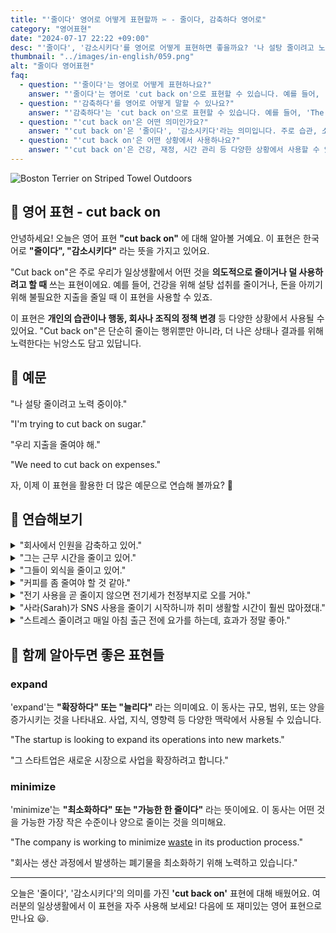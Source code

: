```yaml
---
title: "'줄이다' 영어로 어떻게 표현할까 ✂️ - 줄이다, 감축하다 영어로"
category: "영어표현"
date: "2024-07-17 22:22 +09:00"
desc: "'줄이다', '감소시키다'를 영어로 어떻게 표현하면 좋을까요? '나 설탕 줄이려고 노력 중이야', '우리 지출을 줄여야 해' 등을 영어로 표현하는 법을 배워봅시다. 다양한 예문을 통해서 연습하고 본인의 표현으로 만들어 보세요."
thumbnail: "../images/in-english/059.png"
alt: "줄이다 영어표현"
faq:
  - question: "'줄이다'는 영어로 어떻게 표현하나요?"
    answer: "'줄이다'는 영어로 'cut back on'으로 표현할 수 있습니다. 예를 들어, 'I'm trying to cut back on sugar'는 '나는 설탕을 줄이려고 노력 중이야'라는 의미입니다."
  - question: "'감축하다'를 영어로 어떻게 말할 수 있나요?"
    answer: "'감축하다'는 'cut back on'으로 표현할 수 있습니다. 예를 들어, 'The company's cutting back on staff.'는 '회사에서 인원을 감축하고 있어'라는 뜻입니다."
  - question: "'cut back on'은 어떤 의미인가요?"
    answer: "'cut back on'은 '줄이다', '감소시키다'라는 의미입니다. 주로 습관, 소비, 또는 사용량을 의도적으로 줄일 때 사용합니다. 'I'm trying to cut back on sugar'는 '나는 설탕을 줄이려고 노력 중이야'라는 의미입니다."
  - question: "'cut back on'은 어떤 상황에서 사용하나요?"
    answer: "'cut back on'은 건강, 재정, 시간 관리 등 다양한 상황에서 사용할 수 있습니다. 예를 들어, 'I'm cutting back on coffee'(커피를 줄이고 있어), 'We're cutting back on our expenses'(우리는 지출을 줄이고 있어), 'He's cutting back on his work hours'(그는 근무 시간을 줄이고 있어) 등으로 사용할 수 있습니다."
---
```


![Boston Terrier on Striped Towel Outdoors](../images/in-english/059-1.avif)

## 🌟 영어 표현 - cut back on

안녕하세요! 오늘은 영어 표현 **"cut back on"** 에 대해 알아볼 거예요. 이 표현은 한국어로 **"줄이다", "감소시키다"** 라는 뜻을 가지고 있어요.

"Cut back on"은 주로 우리가 일상생활에서 어떤 것을 **의도적으로 줄이거나 덜 사용하려고 할 때** 쓰는 표현이에요. 예를 들어, 건강을 위해 설탕 섭취를 줄이거나, 돈을 아끼기 위해 불필요한 지출을 줄일 때 이 표현을 사용할 수 있죠.

이 표현은 **개인의 습관이나 행동, 회사나 조직의 정책 변경** 등 다양한 상황에서 사용될 수 있어요. "Cut back on"은 단순히 줄이는 행위뿐만 아니라, 더 나은 상태나 결과를 위해 노력한다는 뉘앙스도 담고 있답니다.

<script async src="https://pagead2.googlesyndication.com/pagead/js/adsbygoogle.js?client=ca-pub-1465612013356152"
     crossorigin="anonymous"></script>
<!-- engple-horizontal-ad -->

<ins class="adsbygoogle"
     style="display:block"
     data-ad-client="ca-pub-1465612013356152"
     data-ad-slot="2106896038"
     data-ad-format="auto"
     data-full-width-responsive="true"></ins>

<script>
     (adsbygoogle = window.adsbygoogle || []).push({});
</script>

## 📖 예문

"나 설탕 줄이려고 노력 중이야."

"I'm trying to cut back on sugar."

"우리 지출을 줄여야 해."

"We need to cut back on expenses."

자, 이제 이 표현을 활용한 더 많은 예문으로 연습해 볼까요? 🚀

## 💬 연습해보기

<details>
<summary>"회사에서 인원을 감축하고 있어."</summary>
<span>"The company's cutting back on staff."</span>
</details>

<details>
<summary>"그는 근무 시간을 줄이고 있어."</summary>
<span>"He's cutting back on his hours at work."</span>
</details>

<details>
<summary>"그들이 외식을 줄이고 있어."</summary>
<span>"They're cutting back on eating out."</span>
</details>

<details>
<summary>"커피를 좀 줄여야 할 것 같아."</summary>
<span>"I should really cut back on coffee."</span>
</details>

<details>
<summary>"전기 사용을 곧 줄이지 않으면 전기세가 천정부지로 오를 거야."</summary>
<span>"If we don't cut back on our energy use soon, our electricity bill is going to be through the roof."</span>
</details>

<details>
<summary>"사라(Sarah)가 SNS 사용을 줄이기 시작하니까 취미 생활할 시간이 훨씬 많아졌대."</summary>
<span>"When Sarah started cutting back on social media, she found she had so much more time for her hobbies."</span>
</details>

<details>
<summary>"스트레스 줄이려고 매일 아침 출근 전에 요가를 하는데, 효과가 정말 좋아."</summary>
<span>"To cut back on stress, I've been doing yoga every morning before work, and it's made a huge difference."</span>
</details>

## 🤝 함께 알아두면 좋은 표현들

### expand

'expand'는 **"확장하다" 또는 "늘리다"** 라는 의미예요. 이 동사는 규모, 범위, 또는 양을 증가시키는 것을 나타내요. 사업, 지식, 영향력 등 다양한 맥락에서 사용될 수 있습니다.

"The startup is looking to expand its operations into new markets."

"그 스타트업은 새로운 시장으로 사업을 확장하려고 합니다."

### minimize

'minimize'는 **"최소화하다" 또는 "가능한 한 줄이다"** 라는 뜻이에요. 이 동사는 어떤 것을 가능한 가장 작은 수준이나 양으로 줄이는 것을 의미해요.

"The company is working to minimize [waste](/blog/in-english/260.waste/) in its production process."

"회사는 생산 과정에서 발생하는 폐기물을 최소화하기 위해 노력하고 있습니다."

---

오늘은 '줄이다', '감소시키다'의 의미를 가진 **'cut back on'** 표현에 대해 배웠어요. 여러분의 일상생활에서 이 표현을 자주 사용해 보세요! 다음에 또 재미있는 영어 표현으로 만나요 😃.
